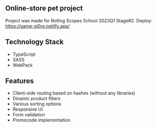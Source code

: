 ## Online-store pet project

Project was made for Rolling Scopes School 2023Q1 Stage#2.
Deploy: https://game-st0re.netlify.app/

## Technology Stack
 - TypeScript
 - SASS
 - WebPack

## Features
 - Client-side routing based on hashes (without any libraries)
 - Dinamic product filters
 - Various sorting options
 - Responsive UI
 - Form validation
 - Promocode implementation

